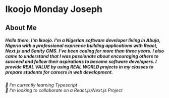 # Ikoojo Monday Joseph
## About Me
##### Hello there, I'm Ikoojo. I'm a Nigerian software developer living in Abuja, Nigeria with a professional exprience building applications with React, Next.js and Sanity CMS. I've been coding for more than three years. I also came to understand that I was passionate about encouraging others to succeed and follow their aspirations to become software developers. I provide REAL VALUE by using REAL WORLD projects in my classes to prepare students for careers in web development.
###### 🌱 I’m currently learning Typescript <br>💞️ I’m looking to collaborate on a React.js/Next.js Project

<!---
KMF21/KMF21 is a ✨ special ✨ repository because its `README.md` (this file) appears on your GitHub profile.
You can click the Preview link to take a look at your changes.
--->
